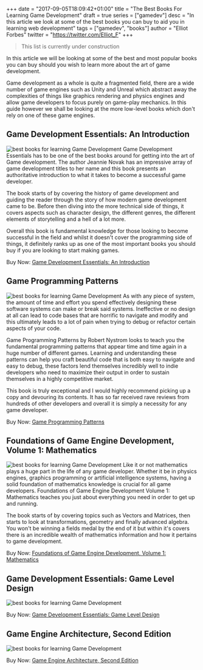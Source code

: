 +++
date = "2017-09-05T18:09:42+01:00"
title = "The Best Books For Learning Game Development"
draft = true
series = ["gamedev"]
desc = "In this article we look at some of the best books you can buy to aid you in learning web development"
tags = ["gamedev", "books"]
author = "Elliot Forbes"
twitter = "https://twitter.com/Elliot_F"
+++

> This list is currently under construction

In this article we will be looking at some of the best and most popular books you can buy should you wish to learn more about the art of game development. 

Game development as a whole is quite a fragmented field, there are a wide number of game engines such as Unity and Unreal which abstract away the complexities of things like graphics rendering and physics engines and allow game developers to focus purely on game-play mechanics. In this guide however we shall be looking at the more low-level books which don't rely on one of these game engines.

## Game Development Essentials: An Introduction

<p><img src="https://s3-eu-west-1.amazonaws.com/tutorialedge.net/books/game-development-essentials.jpg" alt="best books for learning Game Development" class="book-img"/> Game Development Essentials has to be one of the best books around for getting into the art of Game development. The author Jeannie Novak has an impressive array of game development titles to her name and this book presents an authoritative introduction to what it takes to become a successful game developer. </p>

The book starts of by covering the history of game development and guiding the reader through the story of how modern game development came to be. Before then diving into the more technical side of things, it covers aspects such as character design, the different genres, the different elements of storytelling and a hell of a lot more. 

Overall this book is fundamental knowledge for those looking to become successful in the field and whilst it doesn't cover the programming side of things, it definitely ranks up as one of the most important books you should buy if you are looking to start making games.

<div class="amazon-link">Buy Now: <a href="http://amzn.to/2x8QNyg">Game Development Essentials: An Introduction</a></div>

## Game Programming Patterns 

<p><img src="https://s3-eu-west-1.amazonaws.com/tutorialedge.net/books/game-programming-patterns.jpg" alt="best books for learning Game Development" class="book-img"/> As with any piece of system, the amount of time and effort you spend effectively designing these software systems can make or break said systems. Ineffective or no design at all can lead to code bases that are horrific to navigate and modify and this ultimately leads to a lot of pain when trying to debug or refactor certain aspects of your code.  </p>

Game Programming Patterns by Robert Nystrom looks to teach you the fundamental programming patterns that appear time and time again in a huge number of different games. Learning and understanding these patterns can help you craft beautiful code that is both easy to navigate and easy to debug, these factors lend themselves incredibly well to indie developers who need to maximize their output in order to sustain themselves in a highly competitive market. 

This book is truly exceptional and I would highly recommend picking up a copy and devouring its contents. It has so far received rave reviews from hundreds of other developers and overall it is simply a necessity for any game developer.

<div class="amazon-link">Buy Now: <a href="http://amzn.to/2x81tgV">Game Programming Patterns</a></div>

## Foundations of Game Engine Development, Volume 1: Mathematics

<p><img src="https://s3-eu-west-1.amazonaws.com/tutorialedge.net/books/foundations-of-game-dev.jpg" alt="best books for learning Game Development" class="book-img"/> Like it or not mathematics plays a huge part in the life of any game developer. Whether it be in physics engines, graphics programming or artificial intelligence systems, having a solid foundation of mathematics knowledge is crucial for all game developers. Foundations of Game Engine Development Volume 1: Mathematics teaches you just about everything you need in order to get up and running. </p>

The book starts of by covering topics such as Vectors and Matrices, then starts to look at transformations, geometry and finally advanced algebra. You won't be winning a fields medal by the end of it but within it's covers there is an incredible wealth of mathematics information and how it pertains to game development. 

<div class="amazon-link">Buy Now: <a href="http://amzn.to/2iY1fSY">Foundations of Game Engine Development, Volume 1: Mathematics</a></div>

## Game Development Essentials: Game Level Design

<p><img src="https://s3-eu-west-1.amazonaws.com/tutorialedge.net/books/game-dev-essentials.jpg" alt="best books for learning Game Development" class="book-img"/></p>

<div class="amazon-link">Buy Now: <a href="http://amzn.to/2wCwJTC">Game Development Essentials: Game Level Design</a></div>

## Game Engine Architecture, Second Edition

<p><img src="https://s3-eu-west-1.amazonaws.com/tutorialedge.net/books/game-engine-architecture.jpg" alt="best books for learning Game Development" class="book-img"/></p>

<div class="amazon-link">Buy Now: <a href="http://amzn.to/2eCPEE4">Game Engine Architecture, Second Edition</a></div>